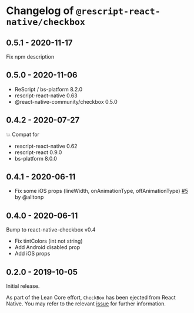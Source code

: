 # Changelog of `@rescript-react-native/checkbox`

## 0.5.1 - 2020-11-17

Fix npm description

## 0.5.0 - 2020-11-06

- ReScript / bs-platform 8.2.0
- rescript-react-native 0.63
- @react-native-community/checkbox 0.5.0

## 0.4.2 - 2020-07-27

💥 Compat for

- rescript-react-native 0.62
- rescript-react 0.9.0
- bs-platform 8.0.0

## 0.4.1 - 2020-06-11

- Fix some iOS props (lineWidth, onAnimationType, offAnimationType)
  [#5](https://github.com/rescript-react-native/checkbox/pull/5) by @alltonp

## 0.4.0 - 2020-06-11

Bump to react-native-checkbox v0.4

- Fix tintColors (int not string)
- Add Android disabled prop
- Add iOS props

## 0.2.0 - 2019-10-05

Initial release.

As part of the Lean Core effort, `CheckBox` has been ejected from React Native.
You may refer to the relevant
[issue](https://github.com/facebook/react-native/issues/23313) for further
information.
